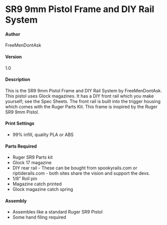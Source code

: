 ﻿# SR9 9mm Pistol Frame and DIY Rail System

#### Author
FreeMenDontAsk

#### Version
1.0

#### Description

This is the SR9 9mm Pistol Frame and DIY Rail System by FreeMenDontAsk. This pistol uses Glock magazines. It has a DIY front rail which you make yourself; see the Spec Sheets. The front rail is built into the trigger housing which comes with the Ruger Parts Kit. This frame is inspired by the Ruger SR9 9mm Pistol.

#### Print Settings
* 99% infill, quality PLA or ABS

#### Parts Required
* Ruger SR9 Parts kit
* Glock 17 magazine
* DIY rear rail - These can be bought from spookyrails.com or riptiderails.com - both sites share the vision and support the devs.
* 1/8” Roll pin
* Magazine catch printed
* Glock magazine catch spring

#### Assembly
* Assembles like a standard Ruger SR9 Pistol
* Some hand filing required
